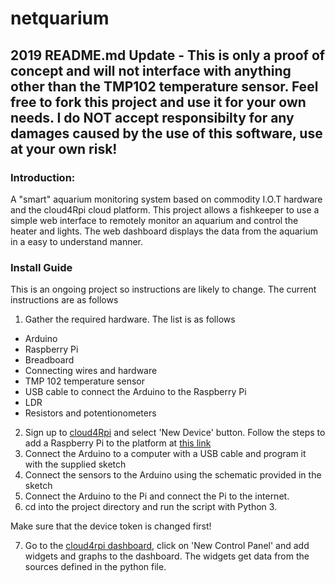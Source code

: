 # netquarium
## 2019 README.md Update - This is only a proof of concept and will not interface with anything other than the TMP102 temperature sensor. Feel free to fork this project and use it for your own needs. I do NOT accept responsibilty for any damages caused by the use of this software, use at your own risk!



### Introduction:
A "smart" aquarium monitoring system based on commodity I.O.T hardware and the cloud4Rpi cloud platform. This project allows a fishkeeper to use a simple web interface to remotely monitor an aquarium and control the heater and lights. The web dashboard displays the data from the aquarium in a easy to understand manner. 


### Install Guide
This is an ongoing project so instructions are likely to change. The current instructions are as follows
1. Gather the required hardware. The list is as follows
  * Arduino
  * Raspberry Pi
  * Breadboard
  * Connecting wires and hardware
  * TMP 102 temperature sensor
  * USB cable to connect the Arduino to the Raspberry Pi
  * LDR
  * Resistors and potentionometers
2. Sign up to [cloud4Rpi](https://cloud4rpi.io/register) and select 'New Device' button. Follow the steps to add a Raspberry Pi to the platform at [this link](http://docs.cloud4rpi.io/start/rpi/)
3. Connect the Arduino to a computer with a USB cable and program it with the supplied sketch
4. Connect the sensors to the Arduino using the schematic provided in the sketch
5. Connect the Arduino to the Pi and connect the Pi to the internet.
6. cd into the project directory and run the script with Python 3.

Make sure that the device token is changed first!

7. Go to the [cloud4rpi dashboard](https://cloud4rpi.io/control-panels), click on 'New Control Panel' and add widgets and graphs to the dashboard. The widgets get data from the sources defined in the python file.


